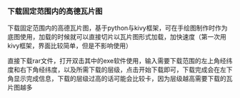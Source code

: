 ### 下载固定范围内的高德瓦片图
下载固定范围内的高德瓦片图，基于python与kivy框架，可在手绘图制作时作为底图使用，加载的时候就可以直接切片以瓦片图形式加载，加快速度（第一次用kivy框架，界面比较简单，但是不影响使用）

直接下载rar文件，打开双击其中的exe软件使用，输入需要下载范围的左上角经纬度和右下角经纬度，以及所需下载的层级，点击开始下载即可，下载完成会在左下角显示完成信息，下载的层级过高的话可能会比较卡，因为层级越高需要下载的瓦片图越多
